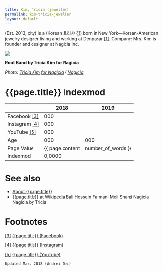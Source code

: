 ```yaml
---
title: Kim, Tricia (jeweller)
permalink: kim-tricia-jeweller
layout: default
---
```


(Est. 2013, city) is a  (Korean 트리샤 김) born in New York—Korean-American jewelry designer living and working at Denpasar <span id="a1">[\[1\]](#f1)</span>. Company: Mrs. Kim is founder and designer at Nagicia Inc.

![](/encyclopedia/images/root-band.png)

**Root Band by Tricia Kim for Nagicia**

*Photo: [Tricia Kim for Nagicia](index) / [Nagicia](https://www.nagicia.com/)*


# {{page.title}} Indexmod

||2018|2019|
|-|-|-|
|Facebook <span id="a3">[\[3\]](#f3)</span>|000||
|Instagram <span id="a4">[\[4\]](#f4)</span>|000||
|YouTube <span id="a5">[\[5\]](#f5)</span>|000||
|Age|000|000|
|Page Value|{{ page.content | number_of_words }}||
|Indexmod|0,0000||


# See also

+ [About {{page.title}}](index)
+ [{{page.title}} at Wikipedia](index)
Bali
Hossein Farmani
Meli Shanti
Nagicia
Nagicia by Tricia

# Footnotes

[[3]](#a3) <span id="f3"></span> [{{page.title}} (Facebook)](index)

[[4]](#a4) <span id="f4"></span> [{{page.title}} (Instagram)](index)

[[5]](#a5) <span id="f5"></span> [{{page.title}} (YouTube)](index)

`Updated Mar. 2018 (Andrei Dei)`
